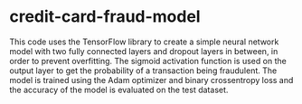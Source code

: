 # credit-card-fraud-model

This code uses the TensorFlow library to create a simple neural network model with two fully connected layers and dropout layers in between, in order to prevent overfitting. The sigmoid activation function is used on the output layer to get the probability of a transaction being fraudulent. The model is trained using the Adam optimizer and binary crossentropy loss and the accuracy of the model is evaluated on the test dataset.
